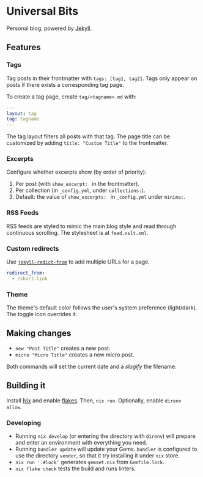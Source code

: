# Universal Bits

Personal blog, powered by [Jekyll][0].

## Features

### Tags

Tag posts in their frontmatter with `tags: [tag1, tag2]`. Tags only appear on
posts if there exists a corresponding tag page.

To create a tag page, create `tag/<tagname>.md` with:

```yaml
---
layout: tag
tag: tagname
---
```

The tag layout filters all posts with that tag. The page title can be
customized by adding `title: "Custom Title"` to the frontmatter.

### Excerpts

Configure whether excerpts show (by order of priority):

1. Per post (with `show_excerpt: ` in the frontmatter).
1. Per collection (in `_config.yml`, under `collections:`).
1. Default: the value of `show_excerpts: ` in `_config.yml` under `minima:`.

### RSS Feeds

RSS feeds are styled to mimic the main blog style and read through continuous
scrolling. The stylesheet is at `feed.xslt.xml`.

### Custom redirects

Use [`jekyll-redict-from`][3] to add multiple URLs for a page.

```yaml
redirect_from:
  - /short-link
```

### Theme

The theme's default color follows the user's system preference (light/dark).
The toggle icon overrides it.

## Making changes

- `new "Post Title"` creates a new post.
- `micro "Micro Title"` creates a new micro post.

Both commands will set the current date and a _slugify_ the filename.

## Building it

Install [Nix][1] and enable [flakes][2]. Then, `nix run`. Optionally, enable
`direnv allow`.

### Developing

- Running `nix develop` (or entering the directory with `direnv`) will prepare
  and enter an environment with everything you need.
- Running `bundler update` will update your Gems. `bundler` is configured to
  use the directory `vendor`, so that it try installing it under `nix` store.
- `nix run '.#lock'` generates `gemset.nix` from `Gemfile.lock`.
- `nix flake check` tests the build and runs linters.

[0]: https://jekyllrb.com
[1]: https://nixos.org
[2]: https://nixos.wiki/wiki/Flakes
[3]: https://github.com/jekyll/jekyll-redirect-from
